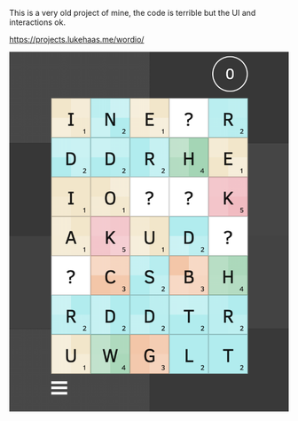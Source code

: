 This is a very old project of mine, the code is terrible but the UI and interactions ok.

https://projects.lukehaas.me/wordio/

![image](screenshots/wordio.png)